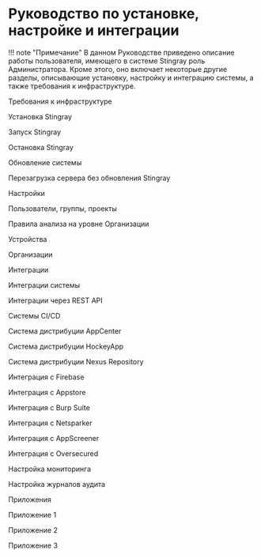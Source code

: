   
# Руководство по установке, настройке и интеграции

!!! note "Примечание"
    В данном Руководстве приведено описание работы пользователя, имеющего в системе Stingray роль Администратора. Кроме этого, оно включает некоторые другие разделы, описывающие установку, настройку и интеграцию системы, а также требования к инфраструктуре.
  
Требования к инфраструктуре

Установка Stingray

Запуск Stingray

Остановка Stingray

Обновление системы

Перезагрузка сервера без обновления Stingray

Настройки

  Пользователи, группы, проекты

  Правила анализа на уровне Организации

  Устройства

  Организации

  Интеграции

Интеграции системы

  Интеграции через REST API

  Системы CI/CD

  Система дистрибуции AppCenter

  Система дистрибуции HockeyApp

  Система дистрибуции Nexus Repository

  Интеграция с Firebase

  Интеграция с Appstore

  Интеграция c Burp Suite

  Интеграция с Netsparker

  Интеграция с AppScreener

  Интеграция с Oversecured
  
Настройка мониторинга

  Настройка журналов аудита

Приложения

  Приложение 1

  Приложение 2

  Приложение 3